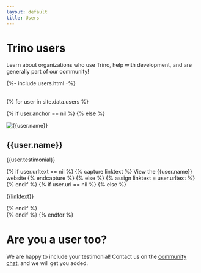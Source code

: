 ```yaml
---
layout: default
title: Users
---
```


<div class="homepage-gradient">
  <div class="jumbotron card card-image homepage-gradient homepage-bg">
    <div class="text-white row justify-content-end">
        <div class="col-md-7">
        <h1 class="card-title h1-responsive pt-3 mb-5 font-bold">
            <strong>
                Trino users
            </strong>
        </h1>
        <p class="mr-5 mb-5 lead">Learn about organizations who use Trino, help with
        development, and are generally part of our community!</p>
        </div>
    </div>
  </div>
</div>

<div class="container spacer-30">
  <div style="display:flex;">
    {%- include users.html -%}
  </div>
  <div class="spacer-30">&nbsp;</div>
</div>

<div class="container spacer-30">

{% for user in site.data.users %}

{% if user.anchor == nil %}
{% else %}
<div class="row spacer-30">
<a name={{user.anchor}}></a>
  <div class="card">
    <div class="card-body">
      <div class="row">
        <div class="col-md-3 col-s-12 center-image">
          <img src="{{user.logo}}" alt="{{user.name}}" class="img-fluid img-padding">
        </div>
        <div class="col-md-9 col-s-12">
          <h2>{{user.name}}</h2>
          <p>{{user.testimonial}}</p>
          {% if user.urltext == nil %}
            {% capture linktext %}
            View the {{user.name}} website
            {% endcapture %}
          {% else %}
            {% assign linktext = user.urltext %}
          {% endif %}
          {% if user.url == nil %}
          {% else %}
          <p><a href="{{user.url}}" target="_blank">{{linktext}}</a></p>
          {% endif %}
        </div>
      </div>
    </div>
  </div>
</div>
{% endif %}
{% endfor %}

<div markdown="1" class="row spacer-60 col-md-12 leftcol widecol">

# Are you a user too?

We are happy to include your testimonial! Contact us on the
[community chat](slack.html), and we will get you added.

</div>
</div>
